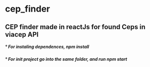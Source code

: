 # cep_finder

<div> <h2> CEP finder made in reactJs for found Ceps in viacep API </h2> </div>
<div> <h5> ° For instaling dependences, npm install </h5> </div>
<div> <h5> ° For init project go into the same folder, and run npm start </h5> </div>
